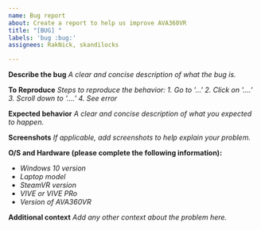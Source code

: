 ```yaml
---
name: Bug report
about: Create a report to help us improve AVA360VR
title: "[BUG] "
labels: 'bug :bug:'
assignees: RakNick, skandilocks

---
```


**Describe the bug**
_A clear and concise description of what the bug is._

**To Reproduce**
_Steps to reproduce the behavior:_
_1. Go to '...'_
_2. Click on '....'_
_3. Scroll down to '....'_
_4. See error_

**Expected behavior**
_A clear and concise description of what you expected to happen._

**Screenshots**
_If applicable, add screenshots to help explain your problem._

**O/S and Hardware (please complete the following information):**
 - _Windows 10 version_
 - _Laptop model_
 - _SteamVR version_
 - _VIVE or VIVE PRo_
 - _Version of AVA360VR_

**Additional context**
_Add any other context about the problem here._
